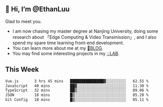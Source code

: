 ## 👋 Hi, I’m @EthanLuu

Glad to meet you.

- I am now chasing my master degree at Nanjing University, doing some research about 「Edge Computing & Video Transmission」, and I also spend my spare time learning front-end development.
- You can learn more about me at my [📝BLOG](https://blog.ethanloo.cn).
- You may find some interesting projects in my [💡LAB](https://lab.ethanloo.cn).

## This Week
<!--START_SECTION:waka-->

```txt
Vue.js       3 hrs 45 mins   ███████████████▓░░░░░░░░░   62.55 %
JavaScript   40 mins         ██▓░░░░░░░░░░░░░░░░░░░░░░   11.30 %
TypeScript   32 mins         ██▒░░░░░░░░░░░░░░░░░░░░░░   09.06 %
JSON         18 mins         █▒░░░░░░░░░░░░░░░░░░░░░░░   05.20 %
Git Config   18 mins         █▒░░░░░░░░░░░░░░░░░░░░░░░   05.11 %
```

<!--END_SECTION:waka-->
